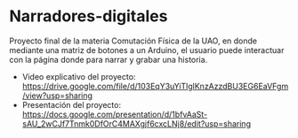 # Narradores-digitales
Proyecto final de la materia Comutación Física de la UAO, en donde mediante una matriz de botones a un Arduino, el usuario puede interactuar con la página donde para narrar y grabar una historia.

* Video explicativo del proyecto: https://drive.google.com/file/d/103EqY3uYiTlglKnzAzzdBU3EG6EaVFgm/view?usp=sharing
* Presentación del proyecto: https://docs.google.com/presentation/d/1bfvAaSt-sAU_2wCJf7Tnmk0DfOrC4MAXgjf6cxcLNj8/edit?usp=sharing
